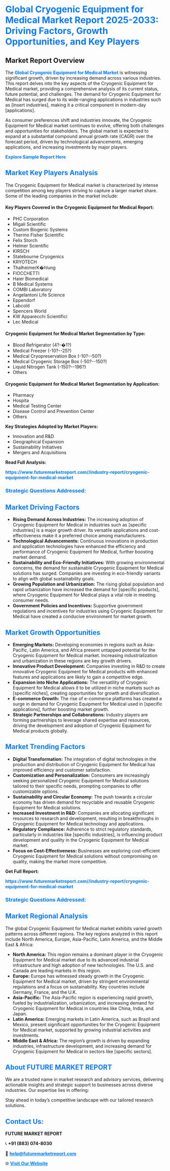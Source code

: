 <h1 style="color: #007BFF;">Global Cryogenic Equipment for Medical Market Report 2025-2033: Driving Factors, Growth Opportunities, and Key Players</h1>

<section id="overview">
<h2>Market Report Overview</h2>
<p>The <a href="https://www.futuremarketreport.com//industry-report/cryogenic-equipment-for-medical-market" style="color: #007BFF; text-decoration: none;"><strong>Global Cryogenic Equipment for Medical Market</strong></a> is witnessing significant growth, driven by increasing demand across various industries. This report delves into the key aspects of the Cryogenic Equipment for Medical market, providing a comprehensive analysis of its current status, future potential, and challenges. The demand for Cryogenic Equipment for Medical has surged due to its wide-ranging applications in industries such as [insert industries], making it a critical component in modern-day [applications].</p>
<p>As consumer preferences shift and industries innovate, the Cryogenic Equipment for Medical market continues to evolve, offering both challenges and opportunities for stakeholders. The global market is expected to expand at a substantial compound annual growth rate (CAGR) over the forecast period, driven by technological advancements, emerging applications, and increasing investments by major players.</p>
</section>

<section id="overview">
<p><a href="https://www.futuremarketreport.com//request-sample/reportId=78605" style="color: #007BFF; text-decoration: none;"><strong>Explore Sample Report Here</strong></a></p>
</section>

<section id="key-players">
<h2 style="color: #007BFF;">Market Key Players Analysis</h2>
<p>The Cryogenic Equipment for Medical market is characterized by intense competition among key players striving to capture a larger market share. Some of the leading companies in the market include:</p>
<h4>Key Players Covered in the Cryogenic Equipment for Medical Report:</h4>
<ul><li>PHC Corporation</li><li>Migali Scientific</li><li>Custom Biogenic Systems</li><li>Thermo Fisher Scientific</li><li>Felix Storch</li><li>Helmer Scientific</li><li>KIRSCH</li><li>Statebourne Cryogenics</li><li>KRYOTECH</li><li>ThalheimerK�hlung</li><li>FIOCCHETTI</li><li>Haier Biomedical</li><li>B Medical Systems</li><li>COMBI Laboratory</li><li>Angelantoni Life Science</li><li>Eppendorf</li><li>Labcold</li><li>Spencers World</li><li>KW Apparecchi Scientifici</li><li>Lec Medical</li></ul>
<h4>Cryogenic Equipment for Medical Market Segmentation by Type:</h4>
<ul><li>Blood Refrigerator (4?-�1?)</li><li>Medical Freezer (-10?--25?)</li><li>Medical Cryopreservation Box (-10?--50?)</li><li>Medical Cryogenic Storage Box (-50?--150?)</li><li>Liquid Nitrogen Tank (-150?--196?)</li><li>Others</li></ul>

<h4>Cryogenic Equipment for Medical Market Segmentation by Application:</h4>
<ul><li>Pharmacy</li><li>Hospita</li><li>Medical Testing Center</li><li>Disease Control and Prevention Center</li><li>Others</li></ul>
<p><strong>Key Strategies Adopted by Market Players:</strong></p>
<ul>
<li>Innovation and R&D</li>
<li>Geographical Expansion</li>
<li>Sustainability Initiatives</li>
<li>Mergers and Acquisitions</li>
</ul>
</section>

<section>
<p><strong>Read Full Analysis: </strong></p><a href="https://www.futuremarketreport.com//industry-report/cryogenic-equipment-for-medical-market" style="color: #007BFF; text-decoration: none;"><strong>https://www.futuremarketreport.com//industry-report/cryogenic-equipment-for-medical-market</strong></a>
<h3 style="color: #007BFF;">Strategic Questions Addressed:</h3>
</section>

<section id="driving-factors">
<h2 style="color: #007BFF;">Market Driving Factors</h2>
<ul>
<li><strong>Rising Demand Across Industries:</strong> The increasing adoption of Cryogenic Equipment for Medical in industries such as [specific industries] is a major growth driver. Its versatile applications and cost-effectiveness make it a preferred choice among manufacturers.</li>
<li><strong>Technological Advancements:</strong> Continuous innovations in production and application technologies have enhanced the efficiency and performance of Cryogenic Equipment for Medical, further boosting market demand.</li>
<li><strong>Sustainability and Eco-Friendly Initiatives:</strong> With growing environmental concerns, the demand for sustainable Cryogenic Equipment for Medical solutions has surged. Companies are investing in eco-friendly variants to align with global sustainability goals.</li>
<li><strong>Growing Population and Urbanization:</strong> The rising global population and rapid urbanization have increased the demand for [specific products], where Cryogenic Equipment for Medical plays a vital role in meeting consumer needs.</li>
<li><strong>Government Policies and Incentives:</strong> Supportive government regulations and incentives for industries using Cryogenic Equipment for Medical have created a conducive environment for market growth.</li>
</ul>
</section>

<section id="growth-opportunities">
<h2 style="color: #007BFF;">Market Growth Opportunities</h2>
<ul>
<li><strong>Emerging Markets:</strong> Developing economies in regions such as Asia-Pacific, Latin America, and Africa present untapped potential for the Cryogenic Equipment for Medical market. Increasing industrialization and urbanization in these regions are key growth drivers.</li>
<li><strong>Innovative Product Development:</strong> Companies investing in R&D to create innovative Cryogenic Equipment for Medical products with enhanced features and applications are likely to gain a competitive edge.</li>
<li><strong>Expansion into Niche Applications:</strong> The versatility of Cryogenic Equipment for Medical allows it to be utilized in niche markets such as [specific niches], creating opportunities for growth and diversification.</li>
<li><strong>E-commerce Growth:</strong> The rise of e-commerce platforms has created a surge in demand for Cryogenic Equipment for Medical used in [specific applications], further boosting market growth.</li>
<li><strong>Strategic Partnerships and Collaborations:</strong> Industry players are forming partnerships to leverage shared expertise and resources, driving the development and adoption of Cryogenic Equipment for Medical products globally.</li>
</ul>
</section>

<section id="trending-factors">
<h2 style="color: #007BFF;">Market Trending Factors</h2>
<ul>
<li><strong>Digital Transformation:</strong> The integration of digital technologies in the production and distribution of Cryogenic Equipment for Medical has improved efficiency and customer satisfaction.</li>
<li><strong>Customization and Personalization:</strong> Consumers are increasingly seeking personalized Cryogenic Equipment for Medical solutions tailored to their specific needs, prompting companies to offer customizable options.</li>
<li><strong>Sustainability and Circular Economy:</strong> The push towards a circular economy has driven demand for recyclable and reusable Cryogenic Equipment for Medical solutions.</li>
<li><strong>Increased Investment in R&D:</strong> Companies are allocating significant resources to research and development, resulting in breakthroughs in Cryogenic Equipment for Medical technology and applications.</li>
<li><strong>Regulatory Compliance:</strong> Adherence to strict regulatory standards, particularly in industries like [specific industries], is influencing product development and quality in the Cryogenic Equipment for Medical market.</li>
<li><strong>Focus on Cost-Effectiveness:</strong> Businesses are exploring cost-efficient Cryogenic Equipment for Medical solutions without compromising on quality, making the market more competitive.</li>
</ul>
</section>

<section>
<p><strong>Get Full Report: </strong></p><a href="https://www.futuremarketreport.com//industry-report/cryogenic-equipment-for-medical-market" style="color: #007BFF; text-decoration: none;"><strong>https://www.futuremarketreport.com//industry-report/cryogenic-equipment-for-medical-market</strong></a>
<h3 style="color: #007BFF;">Strategic Questions Addressed:</h3>
</section>


<section id="regional-analysis">
<h2 style="color: #007BFF;">Market Regional Analysis</h2>
<p>The global Cryogenic Equipment for Medical market exhibits varied growth patterns across different regions. The key regions analyzed in this report include North America, Europe, Asia-Pacific, Latin America, and the Middle East & Africa:</p>
<ul>
<li><strong>North America:</strong> This region remains a dominant player in the Cryogenic Equipment for Medical market due to its advanced industrial infrastructure and high adoption of new technologies. The U.S. and Canada are leading markets in this region.</li>
<li><strong>Europe:</strong> Europe has witnessed steady growth in the Cryogenic Equipment for Medical market, driven by stringent environmental regulations and a focus on sustainability. Key countries include Germany, France, and the U.K.</li>
<li><strong>Asia-Pacific:</strong> The Asia-Pacific region is experiencing rapid growth, fueled by industrialization, urbanization, and increasing demand for Cryogenic Equipment for Medical in countries like China, India, and Japan.</li>
<li><strong>Latin America:</strong> Emerging markets in Latin America, such as Brazil and Mexico, present significant opportunities for the Cryogenic Equipment for Medical market, supported by growing industrial activities and investments.</li>
<li><strong>Middle East & Africa:</strong> The region’s growth is driven by expanding industries, infrastructure development, and increasing demand for Cryogenic Equipment for Medical in sectors like [specific sectors].</li>
</ul>
</section>

<footer>
<h2 style="color: #007BFF;">About FUTURE MARKET REPORT</h2>
<p>We are a trusted name in market research and advisory services, delivering actionable insights and strategic support to businesses across diverse industries. Our expertise lies in offering:</p>

<p>Stay ahead in today’s competitive landscape with our tailored research solutions.</p>

<h2 style="color: #007BFF;">Contact Us:</h2>
<p><strong>FUTURE MARKET REPORT</strong></p>
<p>📞 <strong>+91 (883) 074-8030</strong></p>
<p>📧 <strong><a href="mailto:help@futuremarketreport.com" style="color: #007BFF;">help@futuremarketreport.com</a></strong></p>
<p>🌐 <strong><a href="https://www.futuremarketreport.com/" style="color: #007BFF;">Visit Our Website</a></strong></p>
</footer>
